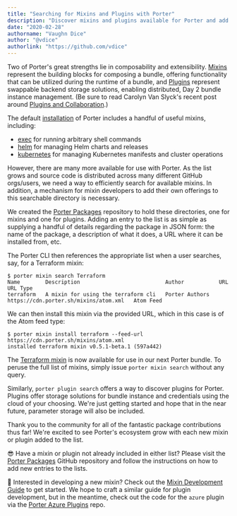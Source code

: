 ```yaml
---
title: "Searching for Mixins and Plugins with Porter"
description: "Discover mixins and plugins available for Porter and add yours to the list."
date: "2020-02-28"
authorname: "Vaughn Dice"
author: "@vdice"
authorlink: "https://github.com/vdice"
---
```


Two of Porter's great strengths lie in composability and extensibility.
[Mixins][mixins] represent the building blocks for composing a bundle, offering
functionality that can be utilized during the runtime of a bundle, and
[Plugins][plugins] represent swappable backend storage solutions,
enabling distributed, Day 2 bundle instance management. (Be sure to read
Carolyn Van Slyck's recent post around
[Plugins and Collaboration](https://deislabs.io/posts/porter-collaboration/).)

The default [installation][install] of Porter includes a handful of
useful mixins, including:

  * [exec][exec] for running arbitrary shell commands
  * [helm][helm] for managing Helm charts and releases
  * [kubernetes][kubernetes] for managing Kubernetes manifests and cluster operations
  
However, there are many more available for use with Porter. As the list grows
and source code is distributed across many different GitHub orgs/users, we
need a way to efficiently search for available mixins. In addition, a
mechanism for mixin developers to add their own offerings to this searchable
directory is necessary.

We created the [Porter Packages][porter-packages] repository to hold these
directories, one for mixins and one for plugins. Adding an entry to the list
is as simple as supplying a handful of details regarding the package in JSON
form: the name of the package, a description of what it does, a URL where it
can be installed from, etc.

The Porter CLI then references the appropriate list when a user searches,
say, for a Terraform mixin:

```console
$ porter mixin search Terraform
Name        Description                           Author           URL                                     URL Type
terraform   A mixin for using the terraform cli   Porter Authors   https://cdn.porter.sh/mixins/atom.xml   Atom Feed
```


We can then install this mixin via the provided URL, which in this case is of
the Atom feed type:

```console
$ porter mixin install terraform --feed-url https://cdn.porter.sh/mixins/atom.xml
installed terraform mixin v0.5.1-beta.1 (597a442)
```


The [Terraform mixin](https://porter.sh/mixins/terraform) is now available for use in our next Porter bundle.
To peruse the full list of mixins, simply issue `porter mixin search` without
any query.

Similarly, `porter plugin search` offers a way to discover plugins for Porter.
Plugins offer storage solutions for bundle instance and credentials using the
cloud of your choosing.  We're just getting started and hope that in the near
future, parameter storage will also be included.

Thank you to the community for all of the fantastic package contributions thus
far! We're excited to see Porter's ecosystem grow with each new mixin or
plugin added to the list.

😎 Have a mixin or plugin not already included in either list? Please visit the
[Porter Packages][porter-packages] GitHub repository and follow the
instructions on how to add new entries to the lists.

🎉 Interested in developing a new mixin? Check out the
[Mixin Development Guide](https://porter.sh/mixin-dev-guide/) to get started.
We hope to craft a similar guide for plugin development, but in the meantime,
check out the code for the `azure` plugin via the
[Porter Azure Plugins](https://github.com/deislabs/porter-azure-plugins) repo.

[mixins]: https://porter.sh/mixins/
[plugins]: https://porter.sh/plugins/
[install]: https://porter.sh/install/
[exec]: https://porter.sh/mixins/exec/
[helm]: https://porter.sh/mixins/helm/
[kubernetes]: https://porter.sh/mixins/kubernetes/
[porter-packages]: https://github.com/deislabs/porter-packages
[package-search]: https://porter.sh/package-search/
